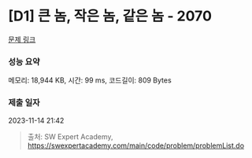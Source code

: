 # [D1] 큰 놈, 작은 놈, 같은 놈 - 2070 

[문제 링크](https://swexpertacademy.com/main/code/problem/problemDetail.do?contestProbId=AV5QQ6qqA40DFAUq) 

### 성능 요약

메모리: 18,944 KB, 시간: 99 ms, 코드길이: 809 Bytes

### 제출 일자

2023-11-14 21:42



> 출처: SW Expert Academy, https://swexpertacademy.com/main/code/problem/problemList.do
